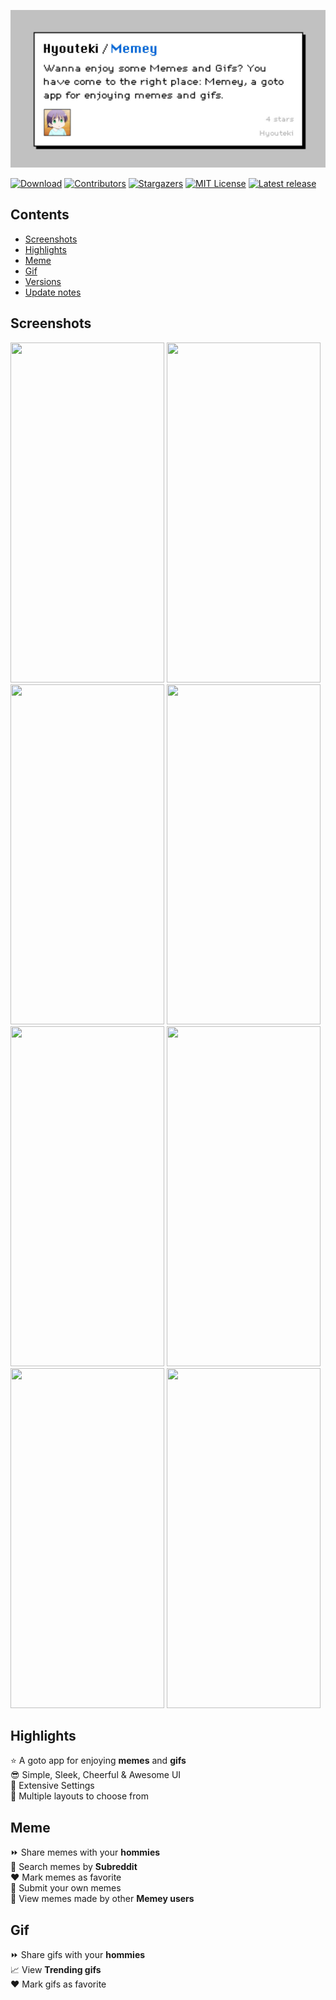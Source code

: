 ![MEMEY banner image](https://github.com/Hyouteki/Memey/blob/main/memey_banner_image.jpg)

[![Download][download-shield]][download-url]
[![Contributors][contributors-shield]][contributors-url]
[![Stargazers][stars-shield]][stars-url]
[![MIT License][license-shield]][license-url]
[![Latest release][release-shield]][release-url]

[contributors-shield]: https://img.shields.io/github/contributors/hyouteki/Memey.svg?style=for-the-badge
[contributors-url]: https://github.com/hyouteki/Memey/graphs/contributors
[stars-shield]: https://img.shields.io/github/stars/hyouteki/Memey.svg?style=for-the-badge
[stars-url]: https://github.com/hyouteki/Memey/stargazers
[license-shield]: https://img.shields.io/github/license/hyouteki/Memey.svg?style=for-the-badge
[license-url]: https://github.com/hyouteki/Memey/blob/master/LICENSE.md
[download-shield]: https://img.shields.io/badge/Click-to%20download%20the%20application-purple?style=for-the-badge
[download-url]: https://github.com/Hyouteki/Memey/raw/main/Memey.apk
[release-shield]: https://img.shields.io/badge/Latest%20release-%CE%BB-pink?style=for-the-badge
[release-url]: https://github.com/Hyouteki/Memey/releases/tag/Latest

## Contents
- [Screenshots](#screenshots)
- [Highlights](#highlights)
- [Meme](#meme)
- [Gif](#gif)
- [Versions](https://github.com/Hyouteki/Memey/blob/main/versions.md)
- [Update notes](https://github.com/Hyouteki/Memey/blob/main/update-notes.md)

## Screenshots
 
<img src="https://github.com/Hyouteki/Memey/blob/main/versions/v%CE%BB/dump/random-meme-new.jpeg" width="246" 
height="544"> <img src="https://github.com/Hyouteki/Memey/blob/main/versions/v%CE%BB/dump/trending-gifs-new.jpeg" width="246" 
height="544"> <img src="https://github.com/Hyouteki/Memey/blob/main/versions/v%CE%BB/dump/search-memes-new.jpeg" width="246" 
height="544"> <img src="https://github.com/Hyouteki/Memey/blob/main/versions/v%CE%BB/dump/search-gifs-new.jpeg" width="246" 
height="544"> <img src="https://github.com/Hyouteki/Memey/blob/main/versions/v%CE%BB/dump/add-meme-new.jpeg" width="246" 
height="544"> <img src="https://github.com/Hyouteki/Memey/blob/main/versions/v%CE%BB/dump/single-meme-new.jpeg" width="246" 
height="544"> <img src="https://github.com/Hyouteki/Memey/blob/main/versions/v%CE%BB/dump/more-new.jpeg" width="246" 
height="544"> <img src="https://github.com/Hyouteki/Memey/blob/main/versions/v%CE%BB/dump/settings-new.jpeg" width="246" height="544"> 

## Highlights
⭐ A goto app for enjoying __memes__ and __gifs__<br>
😎 Simple, Sleek, Cheerful & Awesome UI<br>
💯 Extensive Settings<br>
📑 Multiple layouts to choose from

## Meme
⏩ Share memes with your __hommies__<br>
🔎 Search memes by __Subreddit__<br>
♥️ Mark memes as favorite<br>
📲 Submit your own memes<br>
🔭 View memes made by other __Memey users__<br>

## Gif
⏩ Share gifs with your __hommies__<br>
📈 View __Trending gifs__<br>
♥️ Mark gifs as favorite<br>
